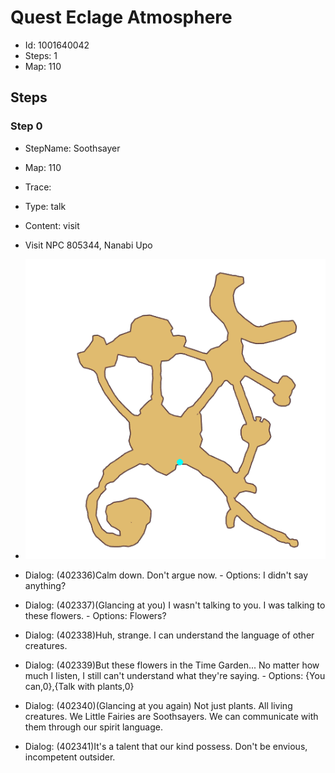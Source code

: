 # Quest Eclage Atmosphere

- Id: 1001640042
- Steps: 1
- Map: 110

## Steps

### Step 0
- StepName:  Soothsayer
- Map:  110
- Trace:  
- Type:  talk
- Content:  visit
- Visit NPC 805344, Nanabi Upo

- ![images/1001640042_0.png](images/1001640042_0.png)
- Dialog: (402336)Calm down. Don't argue now. - Options: I didn't say anything?
- Dialog: (402337)(Glancing at you) I wasn't talking to you. I was talking to these flowers. - Options: Flowers?
- Dialog: (402338)Huh, strange. I can understand the language of other creatures.
- Dialog: (402339)But these flowers in the Time Garden... No matter how much I listen, I still can't understand what they're saying. - Options: {You can,0},{Talk with plants,0}
- Dialog: (402340)(Glancing at you again) Not just plants. All living creatures. We Little Fairies are Soothsayers. We can communicate with them through our spirit language.
- Dialog: (402341)It's a talent that our kind possess. Don't be envious, incompetent outsider.


